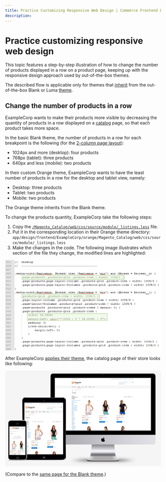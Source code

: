 ```yaml
---
title: Practice Customizing Responsive Web Design | Commerce Frontend Development
description:
---
```


# Practice customizing responsive web design

This topic features a step-by-step illustration of how to change the number of products displayed in a row on a product page, keeping up with the responsive design approach used by out-of-the-box themes.

The described flow is applicable only for themes that [inherit](../themes/inherit.md) from the out-of-the-box Blank or Luma [theme](https://glossary.magento.com/theme).

## Change the number of products in a row

ExampleCorp wants to make their products more visible by decreasing the quantity of products in a row displayed on a [catalog](https://glossary.magento.com/catalog) page, so that each product takes more space.

In the basic Blank theme, the number of products in a row for each breakpoint is the following (for the [2-column page layout](../layouts/types.md#page-layout)):

-  1024px and more (desktop): four products
-  768px (tablet): three products
-  640px and less (mobile): two products

In their custom Orange theme, ExampleCorp wants to have the least number of products in a row for the desktop and tablet view, namely:

-  Desktop: three products
-  Tablet: two products
-  Mobile: two products

The Orange theme inherits from the Blank theme.

To change the products quantity, ExampleCorp take the following steps:

1. Copy the [`/Magento_Catalog/web/css/source/module/_listings.less`] file.
1. Put it in the corresponding location in their Orange theme directory: `app/design/frontend/ExampleCorp/orange/Magento_Catalog/web/css/source/module/_listings.less`
1. Make the changes in the code. The following image illustrates which section of the file they change, the modified lines are highlighted:

![responsive practice 1](../../_images/frontend/rwd_pract1.png)

After ExampleCorp [applies their theme](../themes/apply-storefront.md), the catalog page of their store looks like following:

![responsive practice 2](../../_images/frontend/rwd_practice.jpg)

(Compare to the [same page for the Blank theme](mobile.md).)

[`/Magento_Catalog/web/css/source/module/_listings.less`]: https://github.com/magento/magento2/blob/2.4/app/design/frontend/Magento/blank/Magento_Catalog/web/css/source/module/_listings.less
